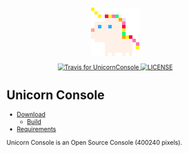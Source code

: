 <p align="center">
  <img src="unicorn-docs/unicorn.png">
</p>

<p align="center">
  <a href="https://travis-ci.org/Gigoteur/UnicornConsole">
      <img src="https://travis-ci.org/Gigoteur/UnicornConsole.svg?branch=master" alt="Travis for UnicornConsole">
  </a>
  <a href="LICENSE">
      <img src="https://img.shields.io/badge/license-MIT-blue.svg" alt="LICENSE">
  </a>
</p>

# Unicorn Console 

  * [Download](#download)
    + [Build](#build)
  * [Requirements](#requirements)
  
  
Unicorn Console is an Open Source Console (400240 pixels).
